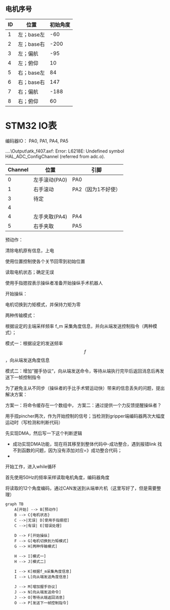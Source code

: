 ## 电机序号

| ID   | 位置       | 初始角度 |
| ---- | ---------- | -------- |
| 1    | 左；base左 | -60      |
| 2    | 左；base右 | -200     |
| 3    | 左；偏航   | -95      |
| 4    | 左；俯仰   | 10       |
| 5    | 右；base左 | 84       |
| 6    | 右；base右 | 147      |
| 7    | 右；偏航   | -188     |
| 8    | 右；俯仰   | 60       |

# STM32 IO表



编码器IO： PA0, PA1, PA4, PA5

..\..\Output\atk_f407.axf: Error: L6218E: Undefined symbol HAL_ADC_ConfigChannel (referred from adc.o).

| Channel | 位置          | 引脚               |
| ------- | ------------- | ------------------ |
| 0       | 左手滚动(PA0) | PA0                |
| 1       | 右手滚动      | PA2（因为1不好使） |
| 3       | 待定          |                    |
| 4       |               |                    |
| 4       | 左手夹取(PA4) | PA4                |
| 5       | 右手夹取      | PA5                |





预动作：

清除电机原有信息，上电

使用位置控制使各个关节回零到初始位置

读取电机状态；确定无误



使用手指摁捏表示操纵者准备开始操纵手术机器人

开始操纵：

电机切换到力矩模式，并保持力矩为零

两种传输模式：

根据设定的主端采样频率 f_m 采集角度信息，并向从端发送控制指令（两种模式）；

模式一：根据设定的发送频率$$f$$，向从端发送角度信息

模式二：增加”握手协议“，向从端发送命令，等待从端执行完毕后返回消息后再发送下一帧控制指令

为了避免主从不同步（操纵者的手比手术臂运动快）带来的信息丢失的问题，提出解决方案：

方案一：将命令缓存在一个数组中，
方案二：通过提供一个力反馈提醒操纵者？



用手捏pincher两次，作为开始控制的信号；当检测到gripper端编码器两次大幅度运动时（写检测和判断代码）

先实现DMA，然后写一下这个判断逻辑

* 成功实现DMA功能，现在将其移至到整体代码中-成功整合，遇到报错link 找不到函数的问题，因为没有添加对应=》成功整合代码；
* 



开始工作，进入while循环 

首先使用50Hz的频率采样读取电机角度，编码器角度

将读取的12个角度编码，通过CAN发送到从端单片机（这里写好了，但是需要整理）



```mermaid
graph TB
    A[开始] --> B[预动作]
    B --> C{电机状态}
    C -->|无误| D[使用手指摁捏]
    C -->|有误| E[错误处理]
    
    D --> F[开始操纵]
    F --> G[电机切换到力矩模式]
    G --> H[两种传输模式]
    
    H --> I[模式一]
    H --> J[模式二]
    
    I --> K[根据f_m采集角度信息]
    I --> L[向从端发送角度信息]
    
    J --> M[增加握手协议]
    J --> N[向从端发送命令]
    J --> O[等待从端返回消息]
    O --> P[发送下一帧控制指令]
```


